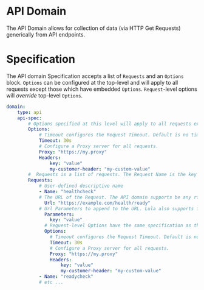 # API Domain

The API Domain allows for collection of data (via HTTP Get Requests) generically from API endpoints. 

# Specification
The API domain Specification accepts a list of `Requests` and an `Options` block. `Options` can be configured at the top-level and will apply to all requests except those which have embedded `Options`. `Request`-level options will *override* top-level `Options`.


```yaml
domain: 
    type: api
    api-spec:
        # Options specified at this level will apply to all requests except those with an Options block of their own.
        Options:
            # Timeout configures the Request Timeout. Default is no timeout. The Timeout string is a number followed by a unit suffix (ms, s, m, h, d), such as 30s or 1m.
            Timeout: 30s
            # Configure a Proxy server for all requests.
            Proxy: "https://my.proxy"
            Headers: 
                key: "value"
                my-customer-header: "my-custom-value"
        #  Requests is a list of requests. The Request Name is the key used when referencing the resources returned from the API in the provider.
        Requests:
            # User-defined descriptive name
            - Name: "healthcheck" 
            # The URL of the Request. The API domain supports be any rfc3986-formatted URI. Lula also supports url `Parameters` as a separate argument. 
              Url: "https://example.com/health/ready"
            # Url Parameters to append to the URL. Lula also supports full URIs in the `Url`.
              Parameters: 
                key: "value"
              # Request-level Options have the same specification as the api-spec-level Options. These options apply only to this request.
              Options:
                # Timeout configures the Request Timeout. Default is no timeout. The Timeout string is a number followed by a unit suffix (ms, s, m, h, d), such as 30s or 1m.
                Timeout: 30s
                # Configure a Proxy server for all requests.
                Proxy: "https://my.proxy"
                Headers: 
                    key: "value"
                    my-customer-header: "my-custom-value"
            - Name: "readycheck"
            # etc ...
```
